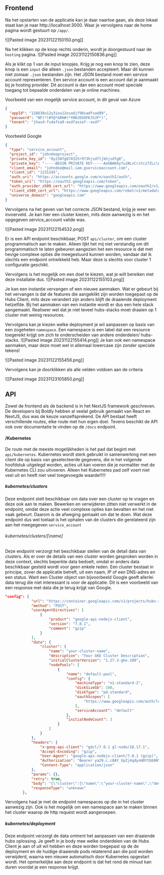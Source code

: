 

## Frontend
Na het opstarten van de applicatie kan je daar naartoe gaan, als deze lokaal staat kan je naar http://localhost:3000. Waar je vervolgens naar de home pagina wordt gestuurt op `/app/`. 

![[Pasted image 20231122150150.png]]

Na het klikken op de knop rechts onderin, wordt je doorgestuurd naar de `hosting` pagina. 
![[Pasted image 20231122150836.png]]

Als je klikt op 1 van de input knopjes. Krijg je nog een knop te zien, deze knop is een `input` die alleen `.json` bestanden accepteert. Maar dit kunnen niet zomaar `.json` bestanden zijn. Het JSON bestand moet een service account representeren. Een service account is een account dat je aanmaakt bij je hosting provider. Dit account is dan een account moet speciale toegang tot bepaalde onderdelen van je online machines.

Voorbeeld van een mogelijk service account, in dit geval van Azure
```json
{                                                        
  "appId": "128638u12y3iou12osadjf98sadfsad89",       
  "password": "NF)*(#Y@*&RH#(*YHHJDSHFKJSJF*)",
  "tenant": "jhasd-fsdafsa0-asdfassaf--asdf"       
}                                                        
```
Voorbeeld Google 
```json
{
  "type": "service_account",
  "project_id": "johndoeproject",
  "private_key_id": "8y238fg874325r973hjsdfljkhjsdfg8",
  "private_key": "-----BEGIN PRIVATE KEY-----AoGBAK6y7uiNLvCrztcz7ZLc\nX2p22mCBBX7ZFyIkRMl+AKf3oTaR5JCZUKxO+ELWGWF1Nxf40IdQEIQmXTycqsch\nQvezDw6NY/dNyzXt2luKaX3b7IPJY0ULI+uJGzD87tDBNLI7BZrnXNLy9H2Spf9h\nyYwBSWqwBkyclgOLHxjxfXxU\n-----END PRIVATE KEY-----\n",
  "client_email": "johndoe@mail.iam.gserviceaccount.com",
  "client_id": "1231245",
  "auth_uri": "https://accounts.google.com/o/oauth2/auth",
  "token_uri": "https://oauth2.googleapis.com/token",
  "auth_provider_x509_cert_url": "https://www.googleapis.com/oauth2/v1/certs",
  "client_x509_cert_url": "https://www.googleapis.com/robot/v1/metadata/x509/installerapi%40johndoe-mail.iam.gserviceaccount.com",
  "universe_domain": "googleapis.com"
}
```


Vervolgens na het geven van het correcte JSON bestand, krijg je weer een invoerveld. Je kan hier een cluster kiezen, mits deze aanwezig is en het opgegeven service_account valide was.

![[Pasted image 20231122154532.png]]

Er is een API endpoint beschikbaar, POST `api/cluster`, om een cluster programmatisch aan te maken. Alleen lijkt het mij niet verstandig om dit programmatisch te laten gebeuren aangezien het een resource is dat met hevige complexe opties die meegestuurd kunnen worden, vandaar dat ik slechts een endpoint ontwikkeld heb. Maar deze is slechts voor cluster 1 configuratie geschikt.

Vervolgens is het mogelijk om een doel te kiezen, wat je wilt bereiken met deze installatie dus. 
![[Pasted image 20231122155103.png]]

Je kan een instantie vervangen of een nieuwe aanmaken. Wat er gebeurt bij het vervangen is dat de features die aangeklikt zijn worden toegepast op de Hubs Client, mits deze verandert zijn anders blijft de draaiende deployment hetzelfde. Bij het aanmaken van een instantie wordt er dus een hele stack aangemaakt. Realiseer wel dat je niet teveel hubs-stacks moet draaien op 1 cluster met weinig resources.

Vervolgens kan je kiezen welke deployment je wil aanpassen op basis van een zogeheten `namespace`. Een namespace is een label dat een resource toegereikt krijgt om zich te onderscheiden van andere onderdelen/ hubs-stacks. 
![[Pasted image 20231122155414.png]]
Je kan ook een namespace aanmaken, maar deze moet wel in allemaal lowercase zijn zonder speciale tekens!

![[Pasted image 20231122155456.png]]

Vervolgens kan je doorklikken als alle velden voldoen aan de criteria

![[Pasted image 20231123105850.png]]


## API
Zowel de frontend als de backend is in het NextJS framework geschreven. De developers bij Boldly hebben al veelal gebruik gemaakt van React en NextJS, dus was de keuze vanzelfsprekend. De API bestaat heeft verschillende routes, elke route met hun eigen doel. Tevens beschikt de API ook over documentatie te vinden op de `/docs` endpoint.

#### /Kubernetes
De route met de meeste mogelijkheden is het pad dat begint met `api/kubernetes`. Kubernetes wordt sterk gebruikt in samenwerking met een client die op basis van geselecteerde gegevens, die in het volgende hoofdstuk uitgelegd worden, acties uit kan voeren die je normaliter met de Kubernetes CLI zou uitvoeren. Alleen het Kubernetes pad zelf voert niet veel uit en heeft niet veel toegevoegde waarde!!!!!

##### kubernetes/clusters
Deze endpoint stelt beschikbaar om data over een cluster op te vragen en deze ook aan te maken. Bewerken en verwijderen zitten niet verwerkt in de endpoint, omdat deze actie veel complexe opties kan bevatten en het niet vaak gebeurt. Daarom is de afweging gemaakt om dat te doen. Wat deze endpoint dus wel toelaat is het ophalen van de clusters die gerelateerd zijn aan het meegegeven `service_account`

###### kubernetes/clusters/\[\name\]
Deze endpoint verzorgt het beschikbaar stellen van de detail data van clusters. Als er over de details van een cluster worden gesproken worden in deze context, slechts beperkte data bedoelt, omdat er anders data beschikbaar gesteld wordt voor geen enkele reden. Een cluster bestaat in principe, zover de applicatie betreft, uit een naam, IP of een DNS-adres en een status. Want een Cluster object van bijvoorbeeld Google geeft allerlei data terug die niet interessant is voor de applicatie. Dit is een voorbeeld van een response met data die je terug krijgt van Google.

``` json
"config": {
            "url": "https://container.googleapis.com/v1/projects/hubs-installer-stan/zones/europe-west4-a/clusters",
            "method": "POST",
            "userAgentDirectives": [
                {
                    "product": "google-api-nodejs-client",
                    "version": "7.0.1",
                    "comment": "gzip"
                }
            ],
            "data": {
                "cluster": {
                    "name": "your-cluster-name",
                    "description": "Your GKE Cluster Description",
                    "initialClusterVersion": "1.27.3-gke.100",
                    "nodePools": [
                        {
                            "name": "default-pool",
                            "config": {
                                "machineType": "n1-standard-2",
                                "diskSizeGb": 100,
                                "diskType": "pd-standard",
                                "oauthScopes": [
                                    "https://www.googleapis.com/auth/logging.write"
                                ],
                                "serviceAccount": "default"
                            },
                            "initialNodeCount": 3
                        }
                    ]
                }
            },
            "headers": {
                "x-goog-api-client": "gdcl/7.0.1 gl-node/18.17.1",
                "Accept-Encoding": "gzip",
                "User-Agent": "google-api-nodejs-client/7.0.1 (gzip)",
                "Authorization": "Bearer ya29.c.c0AY_VpZj4qdynHOYtbb9NYd6Vu0R_UfIaNxQYdlZWOgaJGps4jnXOEVE_3ZRZrFNUwKd3Zg_UvEyuz9UZjWTMCAjhiXpl0rvlvX4tHGvXDP15WtbbeDeIbBXkOi1LrWVhFtMa3GuGapo-w44cpIj9Y27VL-aLjwljX8_uN9NGWs267-nTjupXMKKI6ogVr1ynRD97drHvVOkllPctH7EtTHZFzA2Nxnxr2nof7AQ82QX91OypJiA25nu6_t3mAXtfH_IyOLJXj55o9qBREBUdSgAJ6IXNjs4w_dkB8xlUUxDvpCybpNNZpAnfSe1mTuv8pK9fJF6s8FyNZ5oVkWLPqYBYU9H5jAjrjfTCFTIRLIyUzHvm498yvzVHaQE387Cu90lUQS39oMVwfupy6kyaFon7yuQQdl_leOp496qBkcJ-w3asIQtUMVmdiWn6BrJhMgYMnYxxZYc9Us_-U0Y5uJ52dUie1eQrzudu1Sfq78S_u67tBv9rqn2R-vhmisYUdetsu6uqkfwtrRQ4qlmxOhtkUYZg2V42m2OI_VFti7VqUs4Rk4moZ-F0wjuZvg1fv_0VzqZJ3g-eBI4xB-BreqXqkp4_YbFx4d_zY2aoBWOX4d_kBwOl4uYMUu5__mkuh2bkFJ0OWieW97p-8Vvh5nFsnvyFSBzleJ20RBs6QFo9yr2_zwFs-r-0ue_waomi_qFR-XRa7ug9Fc-uf4u87jph3hJBbvqzydZn-49q8-cqX_I-_l26g5hMuVz9kjdUJM4t8l7piO4-_gXRFYWZcrkFrMzkZ4gewn9Oc7JOVWycgabp3VWjWIMvF4rOBB95Fzpna6Sgq_-Y68aRj9j9Msl_Q6UaFQuIFbuF0S1nr7SdFRnqfvQ3ypta9g1Uqd6-Xt9_FkUI5Y-YiQqgheWcIOqxe_FXhwUWJ9bM12qcdp68UUicfMp0hSbJdkBBbzsuYUUnn243ByWWo03jS2Rekq25_dnis_q9vk6ttQOpz4San7vqseqX7if",
                "Content-Type": "application/json"
            },
            "params": {},
            "retry": true,
            "body": "{\"cluster\":{\"name\":\"your-cluster-name\",\"description\":\"Your GKE Cluster Description\",\"initialClusterVersion\":\"1.27.3-gke.100\",\"nodePools\":[{\"name\":\"default-pool\",\"config\":{\"machineType\":\"n1-standard-2\",\"diskSizeGb\":100,\"diskType\":\"pd-standard\",\"oauthScopes\":[\"https://www.googleapis.com/auth/logging.write\"],\"serviceAccount\":\"default\"},\"initialNodeCount\":3}]}}",
            "responseType": "unknown"
        },
```

Vervolgens haal je met de endpoint namespaces op die in het cluster aanwezig zijn. Ook is het mogelijk om een namespace aan te maken binnen het cluster waarop de http request wordt aangeroepen.


##### kubernetes/deployment
Deze endpoint verzorgt de data omtrent het aanpassen van een draaiende hubs oplossing. Je geeft in je body mee welke onderdelen van de Hubs Client je aan of uit wil hebben en deze worden toegepast op de de deployment en de huidige draaiende pods relaterend aan die pod worden verwijderd, waarna een nieuwe automatisch door Kubernetes opgestart wordt. Het opmerkelijke aan deze endpoint is dat het rond de minuut kan duren voordat je een response krijgt.